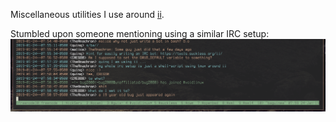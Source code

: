 Miscellaneous utilities I use around [ii](https://tools.suckless.org/ii/).

Stumbled upon someone mentioning using a similar IRC setup:
![screenshot](screenshot.png)
